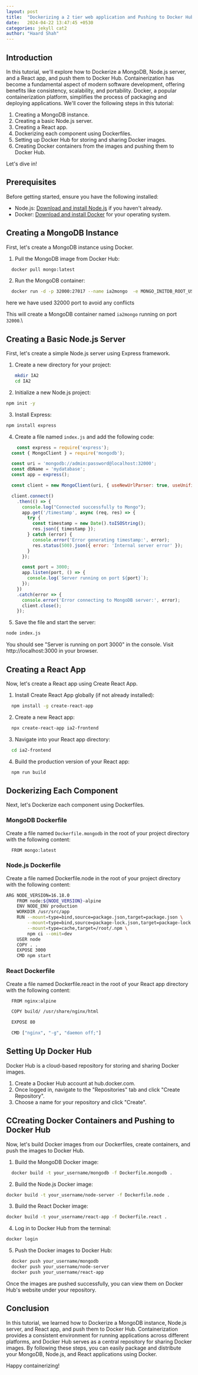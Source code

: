 ```yaml
---
layout: post
title:  "Dockerizing a 2 tier web application and Pushing to Docker Hub "
date:   2024-04-22 13:47:45 +0530
categories: jekyll cat2
author: "Haard Shah"
---
```

## Introduction
In this tutorial, we'll explore how to Dockerize a MongoDB, Node.js server, and a React app, and push them to Docker Hub. Containerization has become a fundamental aspect of modern software development, offering benefits like consistency, scalability, and portability. Docker, a popular containerization platform, simplifies the process of packaging and deploying applications. We'll cover the following steps in this tutorial:

1. Creating a MongoDB instance.
2. Creating a basic Node.js server.
3. Creating a React app.
4. Dockerizing each component using Dockerfiles.
5. Setting up Docker Hub for storing and sharing Docker images.
6. Creating Docker containers from the images and pushing them to Docker Hub.

Let's dive in!

## Prerequisites
Before getting started, ensure you have the following installed:
- Node.js: [Download and install Node.js](https://nodejs.org/) if you haven't already.
- Docker: [Download and install Docker](https://www.docker.com/get-started) for your operating system.

## Creating a MongoDB Instance
First, let's create a MongoDB instance using Docker.
1. Pull the MongoDB image from Docker Hub:
```bash
  docker pull mongo:latest
```
2. Run the MongoDB container:
```bash
  docker run -d -p 32000:27017 --name ia2mongo  -e MONGO_INITDB_ROOT_USERNAME=admin  -e MONGO_INITDB_ROOT_PASSWORD=password   mongo:latest --auth 

```
here we have used 32000 port to avoid any conflicts

This will create a MongoDB container named `ia2mongo` running on port `32000`.\


## Creating a Basic Node.js Server
First, let's create a simple Node.js server using Express framework.

1. Create a new directory for your project:
   ```bash
   mkdir IA2
   cd IA2
   ```
2. Initialize a new Node.js project:
  ```bash
  npm init -y
  ```
3. Install Express:
  ```bash
  npm install express
  ```
4. Create a file named `index.js` and add the following code:
```javascript
    const express = require('express');
  const { MongoClient } = require('mongodb');

  const uri = 'mongodb://admin:password@localhost:32000';
  const dbName = 'mydatabase';
  const app = express();

  const client = new MongoClient(uri, { useNewUrlParser: true, useUnifiedTopology: true });

  client.connect()
    .then(() => {
      console.log("Connected successfully to Mongo");
      app.get('/timestamp', async (req, res) => {
        try {
          const timestamp = new Date().toISOString();
          res.json({ timestamp });
        } catch (error) {
          console.error('Error generating timestamp:', error);
          res.status(500).json({ error: 'Internal server error' });
        }
      });

      const port = 3000;
      app.listen(port, () => {
        console.log(`Server running on port ${port}`);
      });
    })
    .catch(error => {
      console.error('Error connecting to MongoDB server:', error);
      client.close();
    });

```
5. Save the file and start the server:
  ```bash
  node index.js
  ```

You should see "Server is running on port 3000" in the console. Visit http://localhost:3000 in your browser.

## Creating a React App
Now, let's create a React app using Create React App.

1. Install Create React App globally (if not already installed):
```bash
  npm install -g create-react-app
```
2. Create a new React app:
```bash
  npx create-react-app ia2-frontend
```
3. Navigate into your React app directory:
```bash
  cd ia2-frontend
```
4. Build the production version of your React app:
```bash
  npm run build
```
## Dockerizing Each Component
Next, let's Dockerize each component using Dockerfiles.

### MongoDB Dockerfile
Create a file named `Dockerfile.mongodb` in the root of your project directory with the following content:
```bash
  FROM mongo:latest

```
### Node.js Dockerfile

Create a file named Dockerfile.node in the root of your project directory with the following content:


  ```bash
  ARG NODE_VERSION=16.18.0
      FROM node:${NODE_VERSION}-alpine
      ENV NODE_ENV production
      WORKDIR /usr/src/app
      RUN --mount=type=bind,source=package.json,target=package.json \
          --mount=type=bind,source=package-lock.json,target=package-lock.json \
          --mount=type=cache,target=/root/.npm \
          npm ci --omit=dev
      USER node
      COPY . .
      EXPOSE 3000
      CMD npm start
  ```
### React Dockerfile
Create a file named Dockerfile.react in the root of your React app directory with the following content:

```bash
  FROM nginx:alpine

  COPY build/ /usr/share/nginx/html

  EXPOSE 80

  CMD ["nginx", "-g", "daemon off;"]

```

## Setting Up Docker Hub
Docker Hub is a cloud-based repository for storing and sharing Docker images.

1. Create a Docker Hub account at hub.docker.com.
2. Once logged in, navigate to the "Repositories" tab and click "Create Repository".
3. Choose a name for your repository and click "Create".


## CCreating Docker Containers and Pushing to Docker Hub
Now, let's build Docker images from our Dockerfiles, create containers, and push the images to Docker Hub.

1. Build the MongoDB Docker image:
  ```bash
    docker build -t your_username/mongodb -f Dockerfile.mongodb .
  ```

2. Build the Node.js Docker image:
  ```bash
  docker build -t your_username/node-server -f Dockerfile.node .
  ```
3. Build the React Docker image:
  ```bash
  docker build -t your_username/react-app -f Dockerfile.react .
  ```
4. Log in to Docker Hub from the terminal:
  ```bash
  docker login
  ```
  
5. Push the Docker images to Docker Hub:
```bash
  docker push your_username/mongodb
  docker push your_username/node-server
  docker push your_username/react-app

```
Once the images are pushed successfully, you can view them on Docker Hub's website under your repository.
## Conclusion

In this tutorial, we learned how to Dockerize a MongoDB instance, Node.js server, and React app, and push them to Docker Hub. Containerization provides a consistent environment for running applications across different platforms, and Docker Hub serves as a central repository for sharing Docker images. By following these steps, you can easily package and distribute your MongoDB, Node.js, and React applications using Docker.

Happy containerizing!

